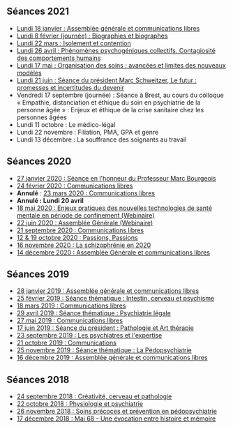 ## Séances 2021
- [Lundi 18 janvier : Assemblée générale et communications libres](/seances/2021/janvier-2021-communications-libres)
- [Lundi 8 février (journée) : Biographies et biographes](/seances/2021/fevrier-2021-biographies-biographes)
- [Lundi 22 mars : Isolement et contention](/seances/2021/mars-2021-isolement-et-contention)
- [Lundi 26 avril : Phénomènes psychogéniques collectifs. Contagiosité des comportements humains](/seances/2021/avril-2021-phenomenes-psychogeniques-collectifs)
- [Lundi 17 mai : Organisation des soins : avancées et limites des nouveaux modèles](/seances/2021/mai-2021-organisation-des-soins)
- [Lundi 21 juin : Séance du président Marc Schweitzer, Le futur : promesses et incertitudes du devenir](/seances/2021/juin-2021-journee-du-president)
- Vendredi 17 septembre (journée) : Séance à Brest, au cours du colloque « Empathie, distanciation et éthique du soin en psychiatrie de la personne âgée » : Enjeux et éthique de la crise sanitaire chez les personnes âgées
- Lundi 11 octobre : Le médico-légal
- Lundi 22 novembre : Filiation, PMA, GPA et genre
- Lundi 13 décembre : La souffrance des soignants au travail

## Séances 2020
- [27 janvier 2020 : Séance en l'honneur du Professeur Marc Bourgeois](/seances/2020/honneur-professeur-marc-bourgeois)
- [24 février 2020 : Communications libres](/seances/2020/fevrier-2020-communications-libres)
- **Annulé** : [23 mars 2020 : Communications libres](/seances/2020/mars-2020-communications-libres)
- **Annulé : Lundi 20 avril**
- [18 mai 2020 : Enjeux pratiques des nouvelles technologies de santé mentale en période de confinement (Webinaire)](/seances/2020/outils-numeriques-et-psychiatrie)
- [22 juin 2020 : Assemblée Générale (Webinaire)](/seances/2020/assemblee-generale-juin-2020)
- [21 septembre 2020 : Communications libres](/seances/2020/septembre-2020-communications-libres)
- [12 & 19 octobre 2020 : Passions, Passions](/seances/2020/passions-passions-octobre-2020)
- [16 novembre 2020 : La schizophrénie en 2020](/seances/2020/la-schizophrenie-en-2020)
- [14 décembre 2020 : Assemblée Générale et communications libres](/seances/2020/decembre-2020-assemblee-generale)

## Séances 2019
- [28 janvier 2019 : Assemblée générale et communications libres](/seances/2019/assemblee-generale-janvier-2019)
- [25 février 2019 : Séance thématique : Intestin, cerveau et psychisme](/seances/2019/intestin-cerveau-et-psychisme)
- [18 mars 2019 : Communications libres](/seances/2019/mars-2019-communications-libres)
- [29 avril 2019 : Séance thématique : Psychiatrie légale](/seances/2019/psychiatrie-legale)
- [27 mai 2019 : Communications libres](/seances/2019/mai-2019-communications-libres)
- [17 juin 2019 : Séance du président : Pathologie et Art thérapie](/seances/2019/pathologie-et-art-therapie)
- [23 septembre 2019 : Les psychiatres et l'expertise](/seances/2019/les-psychiatres-et-lexpertise)
- [21 octobre 2019 : Communications](/seances/2019/octobre-2019)
- [25 novembre 2019 : Séance thématique : La Pédopsychiatrie](/seances/2019/violences-sexuelles-chez-les-mineurs)
- [16 décembre 2019 : Assemblée générale et communications libres](/seances/2019/assemblee-generale-decembre-2019)

## Séances 2018
- [24 septembre 2018 : Créativité, cerveau et pathologie](/seances/2018/creativite-cerveau-et-pathologie)
- [22 octobre 2018 : Physiologie et psychiatrie](/seances/2018/physiologie-et-psychiatrie)
- [26 novembre 2018 : Soins précoces et prévention en pédopsychiatrie](/seances/2018/soins-precoces-et-prevention-en-pedopsychiatrie)
- [17 décembre 2018 : Mai 68 - Une évocation entre histoire et mémoire](/seances/2018/mai-68-une-evocation-entre-histoire-et-memoire)

